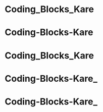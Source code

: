 # Coding_Blocks_Kare
# Coding-Blocks-Kare
# Coding_Blocks_Kare
# Coding-Blocks-Kare_
# Coding-Blocks-Kare_
